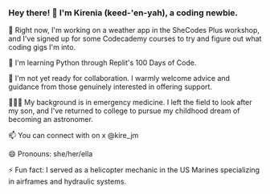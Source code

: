 ### Hey there! 👋 I'm Kirenia (keed-'en-yah), a coding newbie.

🔭 Right now, I'm working on a weather app in the SheCodes Plus workshop, and I've signed up for some Codecademy courses to try and figure out what coding gigs I'm into.

🌱 I'm learning Python through Replit's 100 Days of Code.

👯 I'm not yet ready for collaboration. I warmly welcome advice and guidance from those genuinely interested in offering support.

👩🏽‍⚕️ My background is in emergency medicine. I left the field to look after my son, and I've returned to college to pursue my childhood dream of becoming an astronomer. 

📫 You can connect with on x @kire_jm

😄 Pronouns: she/her/ella

⚡ Fun fact: I served as a helicopter mechanic in the US Marines specializing in airframes and hydraulic systems.

